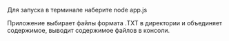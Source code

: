 Для запуска в терминале наберите node app.js

Приложение выбирает файлы формата .TXT в директории и объединяет содержимое, выводит содержимое файлов в консоли.
